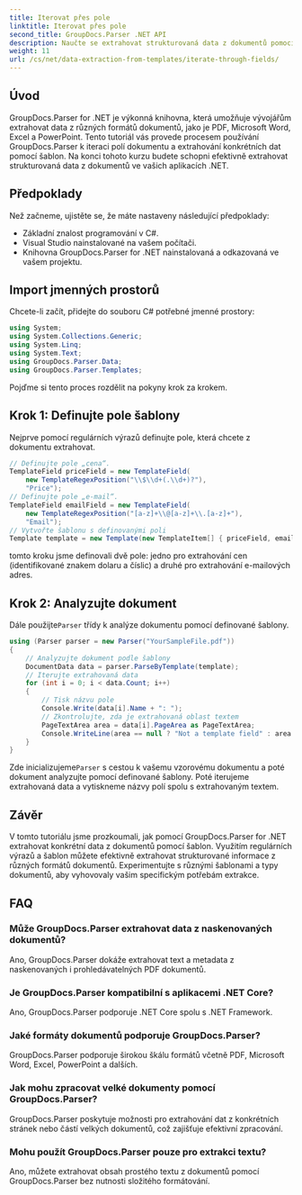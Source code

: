 ```yaml
---
title: Iterovat přes pole
linktitle: Iterovat přes pole
second_title: GroupDocs.Parser .NET API
description: Naučte se extrahovat strukturovaná data z dokumentů pomocí GroupDocs.Parser for .NET. Vylepšete své aplikace .NET o možnosti extrakce dat z dokumentů.
weight: 11
url: /cs/net/data-extraction-from-templates/iterate-through-fields/
---
```

## Úvod
GroupDocs.Parser for .NET je výkonná knihovna, která umožňuje vývojářům extrahovat data z různých formátů dokumentů, jako je PDF, Microsoft Word, Excel a PowerPoint. Tento tutoriál vás provede procesem používání GroupDocs.Parser k iteraci polí dokumentu a extrahování konkrétních dat pomocí šablon. Na konci tohoto kurzu budete schopni efektivně extrahovat strukturovaná data z dokumentů ve vašich aplikacích .NET.
## Předpoklady
Než začneme, ujistěte se, že máte nastaveny následující předpoklady:
- Základní znalost programování v C#.
- Visual Studio nainstalované na vašem počítači.
- Knihovna GroupDocs.Parser for .NET nainstalovaná a odkazovaná ve vašem projektu.

## Import jmenných prostorů
Chcete-li začít, přidejte do souboru C# potřebné jmenné prostory:
```csharp
using System;
using System.Collections.Generic;
using System.Linq;
using System.Text;
using GroupDocs.Parser.Data;
using GroupDocs.Parser.Templates;
```
Pojďme si tento proces rozdělit na pokyny krok za krokem.
## Krok 1: Definujte pole šablony
Nejprve pomocí regulárních výrazů definujte pole, která chcete z dokumentu extrahovat.
```csharp
// Definujte pole „cena“.
TemplateField priceField = new TemplateField(
    new TemplateRegexPosition("\\$\\d+(.\\d+)?"),
    "Price");
// Definujte pole „e-mail“.
TemplateField emailField = new TemplateField(
    new TemplateRegexPosition("[a-z]+\\@[a-z]+\\.[a-z]+"),
    "Email");
// Vytvořte šablonu s definovanými poli
Template template = new Template(new TemplateItem[] { priceField, emailField });
```
tomto kroku jsme definovali dvě pole: jedno pro extrahování cen (identifikované znakem dolaru a číslic) a druhé pro extrahování e-mailových adres.
## Krok 2: Analyzujte dokument
 Dále použijte`Parser` třídy k analýze dokumentu pomocí definované šablony.
```csharp
using (Parser parser = new Parser("YourSampleFile.pdf"))
{
    // Analyzujte dokument podle šablony
    DocumentData data = parser.ParseByTemplate(template);
    // Iterujte extrahovaná data
    for (int i = 0; i < data.Count; i++)
    {
        // Tisk názvu pole
        Console.Write(data[i].Name + ": ");
        // Zkontrolujte, zda je extrahovaná oblast textem
        PageTextArea area = data[i].PageArea as PageTextArea;
        Console.WriteLine(area == null ? "Not a template field" : area.Text);
    }
}
```
 Zde inicializujeme`Parser` s cestou k vašemu vzorovému dokumentu a poté dokument analyzujte pomocí definované šablony. Poté iterujeme extrahovaná data a vytiskneme názvy polí spolu s extrahovaným textem.
## Závěr
V tomto tutoriálu jsme prozkoumali, jak pomocí GroupDocs.Parser for .NET extrahovat konkrétní data z dokumentů pomocí šablon. Využitím regulárních výrazů a šablon můžete efektivně extrahovat strukturované informace z různých formátů dokumentů. Experimentujte s různými šablonami a typy dokumentů, aby vyhovovaly vašim specifickým potřebám extrakce.

## FAQ
### Může GroupDocs.Parser extrahovat data z naskenovaných dokumentů?
Ano, GroupDocs.Parser dokáže extrahovat text a metadata z naskenovaných i prohledávatelných PDF dokumentů.
### Je GroupDocs.Parser kompatibilní s aplikacemi .NET Core?
Ano, GroupDocs.Parser podporuje .NET Core spolu s .NET Framework.
### Jaké formáty dokumentů podporuje GroupDocs.Parser?
GroupDocs.Parser podporuje širokou škálu formátů včetně PDF, Microsoft Word, Excel, PowerPoint a dalších.
### Jak mohu zpracovat velké dokumenty pomocí GroupDocs.Parser?
GroupDocs.Parser poskytuje možnosti pro extrahování dat z konkrétních stránek nebo částí velkých dokumentů, což zajišťuje efektivní zpracování.
### Mohu použít GroupDocs.Parser pouze pro extrakci textu?
Ano, můžete extrahovat obsah prostého textu z dokumentů pomocí GroupDocs.Parser bez nutnosti složitého formátování.